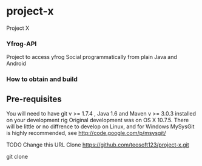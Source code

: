 project-x
=========

Project X

### Yfrog-API ###

Project to access yfrog Social programmatically from plain Java and Android

### How to obtain and build ###

## Pre-requisites ##

You will need to have git v >= 1.7.4 , Java 1.6 and Maven v >= 3.0.3 installed on your development rig
Original development was on OS X 10.7.5. There will be little or no diffrence to develop on Linux,
and for Windows MySysGit is highly recommended, see http://code.google.com/p/msysgit/  

TODO Change this URL Clone https://github.com/teosoft123/project-x.git 



git clone
  
